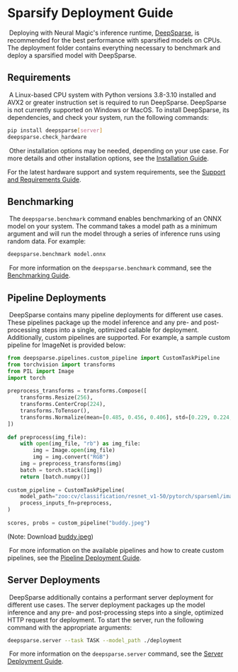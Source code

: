 # Sparsify Deployment Guide
​
Deploying with Neural Magic's inference runtime, [DeepSparse](https://github.com/neuralmagic/deepsparse), is recommended for the best performance with sparsified models on CPUs.
The deployment folder contains everything necessary to benchmark and deploy a sparsified model with DeepSparse.
​
## Requirements
​
A Linux-based CPU system with Python versions 3.8-3.10 installed and AVX2 or greater instruction set is required to run DeepSparse.
DeepSparse is not currently supported on Windows or MacOS.
To install DeepSparse, its dependencies, and check your system, run the following commands:
​
```bash
pip install deepsparse[server]
deepsparse.check_hardware
```
​
Other installation options may be needed, depending on your use case.
For more details and other installation options, see the [Installation Guide](https://github.com/neuralmagic/deepsparse).

For the latest hardware support and system requirements, see the [Support and Requirements Guide](https://github.com/neuralmagic/deepsparse).
​
## Benchmarking
​
The `deepsparse.benchmark` command enables benchmarking of an ONNX model on your system.
The command takes a model path as a minimum argument and will run the model through a series of inference runs using random data.
For example:
​
```bash
deepsparse.benchmark model.onnx
```
​
For more information on the `deepsparse.benchmark` command, see the [Benchmarking Guide](https://github.com/neuralmagic/deepsparse/blob/main/docs/user-guide/deepsparse-benchmarking.md).
​
## Pipeline Deployments
​
DeepSparse contains many pipeline deployments for different use cases.
These pipelines package up the model inference and any pre- and post-processing steps into a single, optimized callable for deployment.
Additionally, custom pipelines are supported.
For example, a sample custom pipeline for ImageNet is provided below:
​
```python
from deepsparse.pipelines.custom_pipeline import CustomTaskPipeline
from torchvision import transforms
from PIL import Image
import torch
​
preprocess_transforms = transforms.Compose([
    transforms.Resize(256),
    transforms.CenterCrop(224),
    transforms.ToTensor(),
    transforms.Normalize(mean=[0.485, 0.456, 0.406], std=[0.229, 0.224, 0.225]),
])
​
def preprocess(img_file):
    with open(img_file, "rb") as img_file:
        img = Image.open(img_file)
        img = img.convert("RGB")
    img = preprocess_transforms(img)
    batch = torch.stack([img])
    return [batch.numpy()] 
​
custom_pipeline = CustomTaskPipeline(
    model_path="zoo:cv/classification/resnet_v1-50/pytorch/sparseml/imagenet/pruned90_quant-none",
    process_inputs_fn=preprocess,
)
​
scores, probs = custom_pipeline("buddy.jpeg")
```
(Note: Download [buddy.jpeg](https://github.com/neuralmagic/deepsparse/blob/main/tests/deepsparse/pipelines/sample_images/buddy.jpeg))

​
For more information on the available pipelines and how to create custom pipelines, see the [Pipeline Deployment Guide](https://github.com/neuralmagic/deepsparse/blob/main/docs/user-guide/deepsparse-benchmarking.md).
​
## Server Deployments
​
DeepSparse additionally contains a performant server deployment for different use cases.
The server deployment packages up the model inference and any pre- and post-processing steps into a single, optimized HTTP request for deployment.
To start the server, run the following command with the appropriate arguments:
​
```bash
deepsparse.server --task TASK --model_path ./deployment
```
​
For more information on the `deepsparse.server` command, see the [Server Deployment Guide](zoo:cv/classification/resnet_v1-50/pytorch/sparseml/imagenet/pruned90_quant-none).
